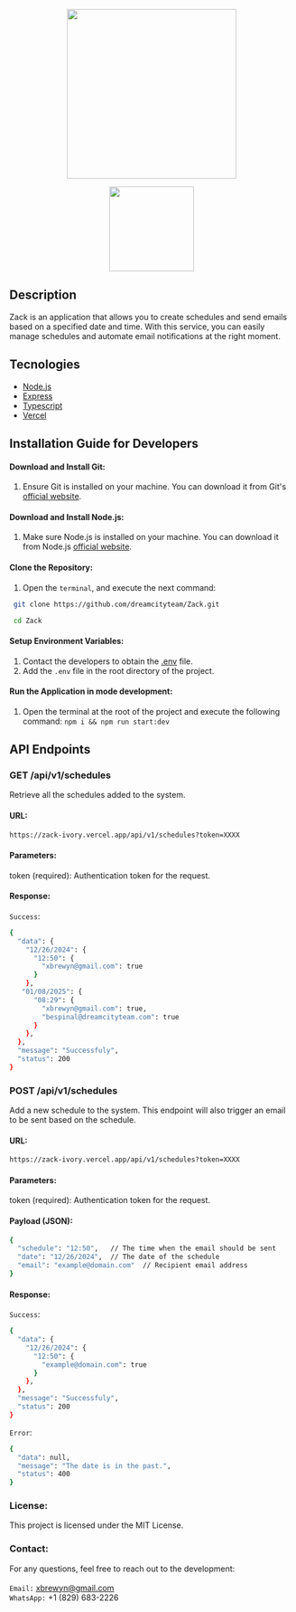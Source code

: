
<p align="center">
  <img width="300" src="https://github.com/user-attachments/assets/eedaa923-7ea9-4305-9b88-d68691129bfb" />
</p>
<p align="center">
 <img width="150" src="https://img.shields.io/badge/npm%20package->=v21.6.2-green" />
</p>

## Description 
Zack is an application that allows you to create schedules and send emails based on a specified date and time. With this service, you can easily manage schedules and automate email notifications at the right moment.

## Tecnologies
- [Node.js](https://nodejs.org/en)
- [Express](https://expressjs.com/en/guide/routing.html)
- [Typescript](https://www.typescriptlang.org/)
- [Vercel](https://vercel.com/)

## Installation Guide for Developers

#### Download and Install Git:

1. Ensure Git is installed on your machine. You can download it from Git's [official website](https://git-scm.com/downloads).

#### Download and Install Node.js:

1. Make sure Node.js is installed on your machine. You can download it from Node.js [official website](https://nodejs.org/en).

#### Clone the Repository:
1. Open the `terminal`, and execute the next command: 
```bash 
 git clone https://github.com/dreamcityteam/Zack.git

 cd Zack
```

#### Setup Environment Variables:
1. Contact the developers to obtain the [.env](https://drive.google.com/file/d/1ejFJcT6XYlKt-960YFzlRwTZA_K3ZSdb/view?usp=drive_link) file.
2. Add the `.env` file in the root directory of the project.

#### Run the Application in mode development:
1. Open the terminal at the root of the project and execute the following command:
```npm i && npm run start:dev ```

## API Endpoints
### GET /api/v1/schedules
Retrieve all the schedules added to the system.
#### URL:
```bash 
https://zack-ivory.vercel.app/api/v1/schedules?token=XXXX
```
#### Parameters:
token (required): Authentication token for the request.
#### Response:
`Success`: 
```bash 
{
  "data": {
    "12/26/2024": {
      "12:50": {
        "xbrewyn@gmail.com": true
      }
    },
   "01/08/2025": {
      "08:29": {
        "xbrewyn@gmail.com": true,
        "bespinal@dreamcityteam.com": true
      }
    },
  },
  "message": "Successfuly",
  "status": 200
}
```
### POST /api/v1/schedules
Add a new schedule to the system. This endpoint will also trigger an email to be sent based on the schedule.
#### URL:
```bash 
https://zack-ivory.vercel.app/api/v1/schedules?token=XXXX
```
#### Parameters:
token (required): Authentication token for the request.
#### Payload (JSON):
```bash 
{
  "schedule": "12:50",   // The time when the email should be sent
  "date": "12/26/2024",  // The date of the schedule
  "email": "example@domain.com"  // Recipient email address
}
```
#### Response:
`Success`: 
```bash 
{
  "data": {
    "12/26/2024": {
      "12:50": {
        "example@domain.com": true
      }
    },
  },
  "message": "Successfuly",
  "status": 200
}
```
`Error`:
```bash 
{
  "data": null,
  "message": "The date is in the past.",
  "status": 400
}
```

### License:
This project is licensed under the MIT License.

### Contact:
For any questions, feel free to reach out to the development: <br /> <br />
`Email:` xbrewyn@gmail.com <br />
`WhatsApp:` +1 (829) 683-2226
